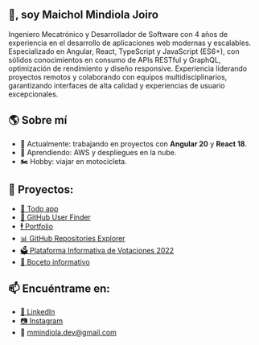 ## 👋, soy Maichol Mindiola Joiro
Ingeniero Mecatrónico y Desarrollador de Software con 4 años de experiencia en el desarrollo de aplicaciones web modernas y
escalables. Especializado en Angular, React, TypeScript y JavaScript (ES6+), con sólidos conocimientos en consumo de APIs
RESTful y GraphQL, optimización de rendimiento y diseño responsive. Experiencia liderando proyectos remotos y colaborando
con equipos multidisciplinarios, garantizando interfaces de alta calidad y experiencias de usuario excepcionales.

## 🌎 Sobre mí
- 🔭 Actualmente: trabajando en proyectos con **Angular 20** y **React 18**.
- 🌱 Aprendiendo: AWS y despliegues en la nube.  
- 🏍️ Hobby: viajar en motocicleta. 

## 🚀 Proyectos:
- [📄 Todo app](https://m-zen-tasks.netlify.app/)
- [👤 GitHub User Finder](https://github-u-finder.netlify.app/)
- [🕴 Portfolio](https://portfolio-mind-developer.netlify.app/)
- [📊 GitHub Repositories Explorer](https://frontend-api-github-mind.netlify.app/)
- <a href="https://app-votaciones-2022.netlify.app/" target="_blank">🗳️ Plataforma Informativa de Votaciones 2022</a>
- [🚗 Boceto informativo](https://prueba-jsnativo-jquery.netlify.app/)

## 📫 Encuéntrame en:
- [💼 LinkedIn](https://linkedin.com/in/mmindiola/)
- [📷 Instagram](https://www.instagram.com/mindiola._)
- 📧 mmindiola.dev@gmail.com
